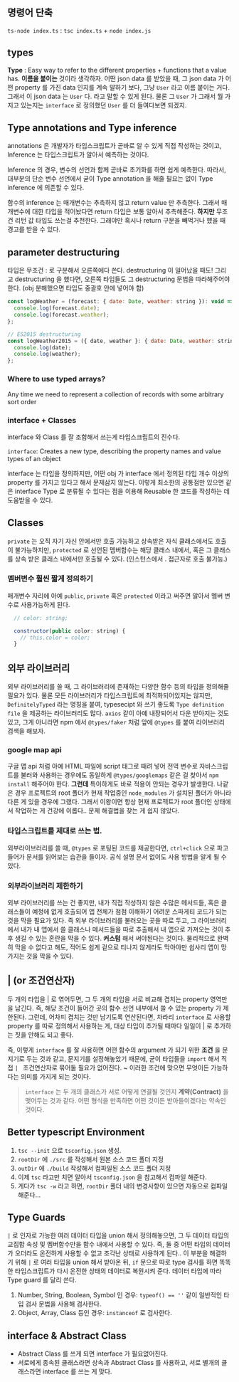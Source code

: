 ## 명령어 단축

`ts-node index.ts` : `tsc index.ts` + `node index.js`

## types

**Type** : Easy way to refer to the different properties + functions that a value has.
**이름을 붙이는** 것이라 생각하자. 어떤 json data 를 받았을 때, 그 json data 가 어떤 property 를 가진 data 인지를 계속 말하기 보다, 그냥 `User` 라고 이름 붙이는 거다. 그래서 이 json data 는 `User` 다. 라고 말할 수 있게 된다. 물론 그 `User` 가 그래서 뭘 가지고 있는지는 `interface` 로 정의했던 `User` 를 더 들여다보면 되겠지.

## Type annotations and Type inference

annotations 은 개발자가 타입스크립트가 곧바로 알 수 있게 직접 작성하는 것이고, Inference 는 타입스크립트가 알아서 예측하는 것이다.

Inference 의 경우, 변수의 선언과 함께 곧바로 초기화를 하면 쉽게 예측한다. 따라서, 대부분의 단순 변수 선언에서 굳이 Type annotation 을 해줄 필요는 없이 Type inference 에 의존할 수 있다.

함수의 inference 는 매개변수는 추측하지 않고 return value 만 추측한다.
그래서 매개변수에 대한 타입을 적어놨다면 return 타입은 보통 알아서 추측해준다. **하지만** 무조건 리턴 값 타입도 쓰는걸 추천한다. 그래야만 혹시나 return 구문을 빼먹거나 헀을 때 경고를 받을 수 있다.

## parameter destructuring

타입은 무조건 : 로 구분해서 오른쪽에다 쓴다. destructuring 이 일어났을 때도!
그리고 destructuring 을 했다면, 오른쪽 타입들도 그 destructuring 문법을 따라해주어야 한다. (obj 분해했으면 타입도 중괄호 안에 넣어야 함)

```js
const logWeather = (forecast: { date: Date, weather: string }): void => {
  console.log(forecast.date);
  console.log(forecast.weather);
};

// ES2015 destructuring
const logWeather2015 = ({ date, weather }: { date: Date, weather: string }) => {
  console.log(date);
  console.log(weather);
};
```

### Where to use typed arrays?

Any time we need to represent a collection of records with some arbitrary sort order

### interface + Classes

interface 와 Class 를 잘 조합해서 쓰는게 타입스크립트의 진수다.

`interface`: Creates a new type, describing the property names and value types of an object

interface 는 타입을 정의하지만, 어떤 obj 가 interface 에서 정의된 타입 개수 이상의 property 를 가지고 있다고 해서 문제삼지 않는다. 이렇게 최소한의 공통점만 있으면 같은 interface Type 로 분류될 수 있다는 점을 이용해 Reusable 한 코드를 작성하는 데 도움받을 수 있다.

## Classes

`private` 는 오직 자기 자신 안에서만 호출 가능하고 상속받은 자식 클래스에서도 호출이 불가능하지만,
`protected` 로 선언된 멤버함수는 해당 클래스 내에서, 혹은 그 클래스를 상속 받은 클래스 내에서만 호출될 수 있다. (인스턴스에서 . 접근자로 호출 불가능.)

### 멤버변수 훨씬 짧게 정의하기

매개변수 자리에 아예 `public`, `private` 혹은 `protected` 이라고 써주면 알아서 멤버 변수로 사용가능하게 된다.

```js
  // color: string;

  constructor(public color: string) {
    // this.color = color;
  }
```

## 외부 라이브러리

외부 라이브러리를 쓸 때, 그 라이브러리에 존재하는 다양한 함수 등의 타입을 정의해줄 필요가 있다. 물론 모든 라이브러리가 타입스크립트에 최적화되어있지는 않지만, `DefinitelyTyped` 라는 명칭을 붙여, typesecipt 와 쓰기 좋도록 `Type definition file` 을 제공하는 라이브러리도 많다. `axios` 같이 아예 내장되어서 다운 받아지는 것도 있고, 그게 아니라면 npm 에서 `@types/faker` 처럼 앞에 `@types` 를 붙여 라이브러리 검색을 해보자.

### google map api

구글 맵 api 처럼 아예 HTML 파일에 script 태그로 때려 넣어 전역 변수로 자바스크립트를 불러와 사용하는 경우에도 동일하게 `@types/googlemaps` 같은 걸 찾아서 `npm install` 해주어야 한다. **그런데** 특이하게도 바로 적용이 안되는 경우가 발생한다. 나같은 경우 프로젝트의 root 폴더가 현재 작업중인 `node_modules` 가 설치된 폴더가 아니라 다른 게 있을 경우에 그랬다. 그래서 이왕이면 항상 현재 프로젝트가 root 폴더인 상태에서 작업하는 게 건강에 이롭다.. 문제 해결법을 찾는 게 쉽지 않았다.

### 타입스크립트를 제대로 쓰는 법.

외부라이브러리를 쓸 때, `@types` 로 포팅된 코드를 제공한다면, `ctrl+click` 으로 파고 들어가 문서를 읽어보는 습관을 들이자. 공식 설명 문서 없이도 사용 방법을 알게 될 수 있다.

### 외부라이브러리 제한하기

외부 라이브러리를 쓰는 건 좋지만, 내가 직접 작성하지 않은 수많은 메서드들, 혹은 클래스들이 예정에 없게 호출되어 앱 전체가 점점 이해하기 어려운 스파게티 코드가 되는 것을 막을 필요가 있다. 즉 외부 라이브러리를 불러오는 곳을 따로 두고, 그 라이브러리에서 내가 내 앱에서 쓸 클래스나 메서드들을 따로 추출해서 내 앱으로 가져오는 것이 추후 생길 수 있는 혼란을 막을 수 있다. **커스텀** 해서 써야된다는 것이다. 물리적으로 완벽히 막을 수 없다고 해도, 적어도 쉽게 겉으로 티나지 않게라도 막아야만 쉽사리 앱이 망가지는 것을 막을 수 있다.

## | (or 조건연산자)

두 개의 타입을 | 로 엮어두면, 그 두 개의 타입을 서로 비교해 겹치는 property 영역만을 남긴다. 즉, 해당 조건이 들어간 곳의 함수 선언 내부에서 쓸 수 있는 property 가 제한된다. 그런데, 어차피 겹치는 것만 남기도록 연산된다면, 차라리 `interface` 로 사용할 property 를 따로 정의해서 사용하는 게, 대상 타입이 추가될 때마다 일일이 | 로 추가하는 짓을 안해도 되고 좋다. 

즉, 이렇게 `interface` 를 잘 사용하면 어떤 함수의 argument 가 되기 위한 **조건** 을 문지기로 두는 것과 같고, 문지기를 설정해놓았기 때문에, 굳이 타입들을 `import` 해서 직접 `| ` 조건연산자로 묶어둘 필요가 없어진다. ~ 이러한 조건에 맞으면 무엇이든 가능하다는 의미를 가지게 되는 것이다. 

> `interface` 는 두 개의 클래스가 서로 어떻게 연결될 것인지 **계약(Contract)** 을 맺어두는 것과 같다. 어떤 형식을 만족하면 어떤 것이든 받아들이겠다는 약속인 것이다.


## Better typescript Environment

1. `tsc --init` 으로 `tsconfig.json` 생성. 
1. `rootDir` 에 `./src` 를 작성해서 원본 소스 코드 폴더 지정
1. `outDir` 에 `./build` 작성해서 컴파일된 소스 코드 폴더 지정
1. 이제 `tsc` 라고만 치면 알아서 `tsconfig.json` 을 참고해서 컴파일 해준다.
1. 게다가 `tsc -w` 라고 하면, `rootDir` 폴더 내의 변경사항이 있으면 자동으로 컴파일해준다...  

## Type Guards

`|` 로 인자로 가능한 여러 데이터 타입을 union 해서 정의해놓으면, 그 두 데이터 타입의 교집합 속성 및 멤버함수만을 함수 내에서 사용할 수 있다. 즉, 둘 중 어떤 타입의 데이터가 오더라도 온전하게 사용할 수 없고 조각난 상태로 사용하게 된다.. 이 부분을 해결하기 위해 `|` 로 여러 타입을 union 해서 받아온 뒤, `if` 문으로 따로 type 검사를 하면 똑똑한 타입스크립트가 다시 온전한 상태의 데이터로 복원시켜 준다. 데이터 타입에 따라 Type guard 를 달리 쓴다. 

1. Number, String, Boolean, Symbol 인 경우: `typeof() == ''` 같이 일반적인 타입 검사 문법을 사용해 검사한다.
1. Object, Array, Class 등인 경우: `instanceof` 로 검사한다.

## interface & Abstract Class

- Abstract Class 를 쓰게 되면 interface 가 필요없어진다.
- 서로에게 종속된 클래스라면 상속과 Abstract Class 를 사용하고, 서로 별개의 클래스라면 interface 를 쓰는 게 맞다.